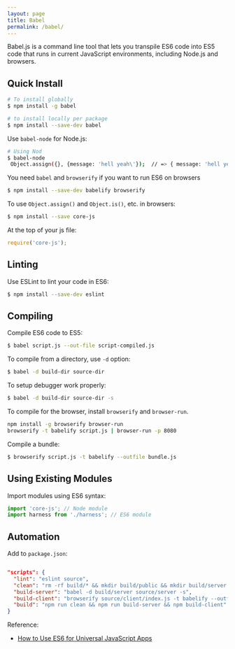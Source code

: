 ```yaml
---
layout: page
title: Babel
permalink: /babel/
---
```


Babel.js is a command line tool that lets you transpile ES6 code into ES5 code that runs in current JavaScript environments, including Node.js and browsers.


## Quick Install

```bash
# To install globally
$ npm install -g babel

# to install locally per package
$ npm install --save-dev babel
```

Use `babel-node` for Node.js:

```bash
# Using Nod
$ babel-node
 Object.assign({}, {message: 'hell yeah\'});  // => { message: 'hell yeah!' }
```

You need `babel` and `browserify` if you want to run ES6 on browsers

```bash
$ npm install --save-dev babelify browserify
```

To use `Object.assign()` and `Object.is()`, etc. in browsers:

```bash
$ npm install --save core-js
```

At the top of your js file:

```js
require('core-js');
```

## Linting

Use ESLint to lint your code in ES6:

```bash
$ npm install --save-dev eslint
```

## Compiling

Compile ES6 code to ES5:

```bash
$ babel script.js --out-file script-compiled.js
```

To compile from a directory, use `-d` option:

```bash
$ babel -d build-dir source-dir
```

To setup debugger work properly:

```bash
$ babel -d build-dir source-dir -s
```

To compile for the browser, install `browserify` and `browser-run`.

```bash
npm install -g browserify browser-run
browserify -t babelify script.js | browser-run -p 8080
```

Compile a bundle:

```bash
$ browserify script.js -t babelify --outfile bundle.js
```

## Using Existing Modules

Import modules using ES6 syntax:

```js
import 'core-js'; // Node module
import harness from './harness'; // ES6 module
```

## Automation

Add to `package.json`:

```json

"scripts": {
  "lint": "eslint source",
  "clean": "rm -rf build/* && mkdir build/public && mkdir build/server && mkdir build/client",
  "build-server": "babel -d build/server source/server -s",
  "build-client": "browserify source/client/index.js -t babelify --outfile build/client/bundle.js",
  "build": "npm run clean && npm run build-server && npm build-client"
}
```

Reference:

* [How to Use ES6 for Universal JavaScript Apps](https://medium.com/javascript-scene/how-to-use-es6-for-isomorphic-javascript-apps-2a9c3abe5ea2)
